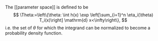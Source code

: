 The [[parameter space]] is defined to be
$$
\Theta:=\left\{\theta: \int h(x) \exp \left[\sum_{i=1}^n \eta_i(\theta) T_i(x)\right] \mathrm{d} x<\infty\right\},
$$
i.e. the set of $\theta$ for which the integrand can be normalized to become a probability density function.